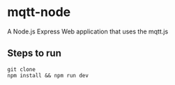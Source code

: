 # mqtt-node
A Node.js Express Web application that uses the mqtt.js  


## Steps to run  
`git clone`  
`npm install && npm run dev`
